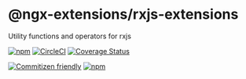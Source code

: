 # @ngx-extensions/rxjs-extensions

Utility functions and operators for rxjs

[![npm](https://img.shields.io/npm/v/%40ngx-extensions/rxjs-extensions.svg)](https://www.npmjs.com/package/@ngx-extensions/rxjs-extensions)
[![CircleCI](https://circleci.com/gh/ngx-extensions/rxjs-extensions/tree/develop.svg?style=shield)](https://circleci.com/gh/ngx-extensions/rxjs-extensions/tree/develop)
[![Coverage Status](https://coveralls.io/repos/github/ngx-extensions/rxjs-extensions/badge.svg?branch=develop)](https://coveralls.io/github/ngx-extensions/rxjs-extensions?branch=develop)

[![Commitizen friendly](https://img.shields.io/badge/commitizen-friendly-brightgreen.svg)](https://commitizen.github.io/cz-cli/)
[![npm](https://img.shields.io/npm/l/@ngx-extensions/rxjs-extensions.svg)](LICENSE)
